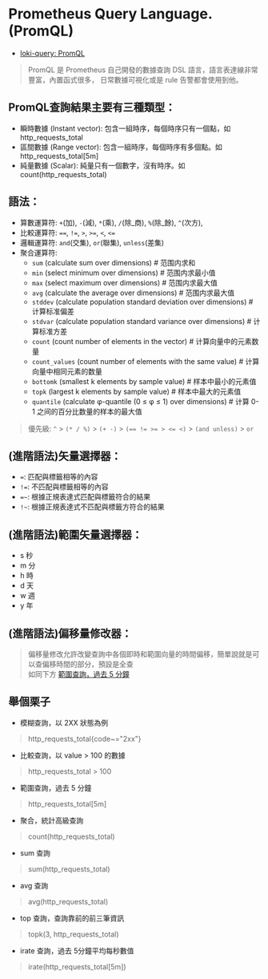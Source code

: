 # Prometheus Query Language.(PromQL)

- [loki-query: PromQL](https://grafana.com/docs/loki/latest/query/)

> PromQL 是 Prometheus 自己開發的數據查詢 DSL 語言，語言表達線非常豐富，內置函式很多，
日常數據可視化或是 rule 告警都會使用到他。


## PromQL查詢結果主要有三種類型：
- 瞬時數據 (Instant vector): 包含一組時序，每個時序只有一個點，如 http_requests_total
- 區間數據 (Range vector): 包含一組時序，每個時序有多個點。如 http_requests_total[5m]
- 純量數據 (Scalar): 純量只有一個數字，沒有時序。如 count(http_requests_total)

## 語法：
- 算數運算符: `+`(加), `-`(減), `*`(乘), `/`(除_商), `%`(除_餘), `^`(次方),
- 比較運算符: `==`, `!=`, `>`, `>=`, `<`, `<=`
- 邏輯運算符: `and`(交集), `or`(聯集), `unless`(差集)
- 聚合運算符:
    - `sum` (calculate sum over dimensions)                               # 范围内求和
    - `min` (select minimum over dimensions)                              # 范围内求最小值
    - `max` (select maximum over dimensions)                              # 范围内求最大值
    - `avg` (calculate the average over dimensions)                       # 范围内求最大值
    - `stddev` (calculate population standard deviation over dimensions)  # 计算标准偏差
    - `stdvar` (calculate population standard variance over dimensions)   # 计算标准方差
    - `count` (count number of elements in the vector)                    # 计算向量中的元素数量
    - `count_values` (count number of elements with the same value)       # 计算向量中相同元素的数量
    - `bottomk` (smallest k elements by sample value)                     # 样本中最小的元素值
    - `topk` (largest k elements by sample value)                         # 样本中最大的元素值
    - `quantile` (calculate φ-quantile (0 ≤ φ ≤ 1) over dimensions)      # 计算 0-1 之间的百分比数量的样本的最大值

> 優先級: `^` > `(* / %)` > `(+ -)` > `(== != >= > <= <)` > `(and unless)` > `or`

## (進階語法)矢量選擇器：
- `=`: 匹配與標籤相等的內容
- `!=`: 不匹配與標籤相等的內容
- `=~`: 根據正規表達式匹配與標籤符合的結果
- `!~`: 根據正規表達式不匹配與標籤方符合的結果

## (進階語法)範圍矢量選擇器：
- s 秒
- m 分
- h 時
- d 天
- w 週
- y 年

## (進階語法)偏移量修改器：
> 偏移量修改允許改變查詢中各個即時和範圍向量的時間偏移，簡單說就是可以查偏移時間的部分，預設是全查<br />
如同下方 <a href="#search_5_min_ago">範圍查詢，過去 5 分鐘</a>




## 舉個栗子

- 模糊查詢，以 2XX 狀態為例
> http_requests_total{code~="2xx"}

- 比較查詢，以 value > 100 的數據
> http_requests_total > 100

- <div id="search_5_min_ago">範圍查詢，過去 5 分鐘</div>
> http_requests_total[5m]
> 

- 聚合，統計高級查詢
> count(http_requests_total)

- sum 查詢
> sum(http_requests_total)

- avg 查詢
> avg(http_requests_total)

- top 查詢，查詢靠前的前三筆資訊
> topk(3, http_requests_total)

- irate 查詢，過去 5分鐘平均每秒數值
> irate(http_requests_total[5m])

